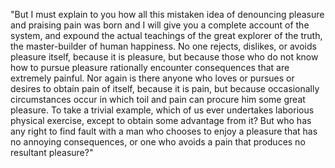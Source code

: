 "But I must explain to you how all this mistaken idea of denouncing pleasure and praising pain
was born and I will give you a complete account of the system, and expound the actual teachings of the great explorer of the truth, the master-builder of human happiness. No one rejects, dislikes,
or avoids pleasure itself, because it is pleasure, but because those who do not know how to pursue pleasure rationally encounter consequences that are extremely painful. Nor again is there anyone who
loves or pursues or desires to obtain pain of itself, because it is pain, but because occasionally circumstances occur in which toil and pain can procure him some great pleasure.
To take a trivial example, which of us ever undertakes laborious physical exercise, except to obtain some advantage from it? But who has any right to find fault with a man who chooses to enjoy a
pleasure that has no annoying consequences, or one who avoids a pain that produces no resultant pleasure?"